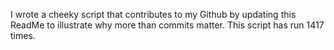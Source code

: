 I wrote a cheeky script that contributes to my Github by updating this ReadMe to illustrate why more than commits matter. This script has run 1417 times.